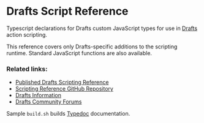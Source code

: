 # Drafts Script Reference

Typescript declarations for Drafts custom JavaScript types for use in [Drafts](https://getdrafts.com/) action scripting.

This reference covers only Drafts-specific additions to the scripting runtime. Standard JavaScript functions are also available.

### Related links:

- [Published Drafts Scripting Reference](https://scripting.getdrafts.com/)
- [Scripting Reference GitHub Repository](https://github.com/agiletortoise/drafts-script-reference)
- [Drafts Information](https://getdrafts.com/)
- [Drafts Community Forums](https://forums.getdrafts.com/)

Sample `build.sh` builds [Typedoc](https://typedoc.org) documentation.
